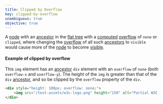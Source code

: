 ```yaml
---
title: Clipped by Overflow
key: clipped-by-overflow
unambiguous: true
objective: true
---
```


A [node][] with an [ancestor][] in the [flat tree][] with a [computed][] [overflow][] of `none` or `clipped`, where
changing the [overflow][] of all such [ancestors][ancestor] to `visible` would cause more of the [node][] to become [visible][].

#### Example of clipped by overflow

This `img` element has an [ancestor][] `div` element with an `overflow` of `none` (both `overflow-x` and `overflow-y`). The height of the `img` is greater than that of the `div` [ancestor][], and so be clipped by the `overflow` property of the `div`.

```html
<div style="height: 100px; overflow: none;">
	<img src="/test-assets/w3c-logo.png" height="150" alt="Partial W3C Logo" />
</div>
```

[visible]: #visible
[node]: https://dom.spec.whatwg.org/#node 'DOM node, as of 2019/02/14'
[ancestor]: https://dom.spec.whatwg.org/#concept-tree-ancestor 'DOM ancestor, as of 2019/02/14'
[flat tree]: https://drafts.csswg.org/css-scoping/#flat-tree 'CSS draft, flat tree, 2020/02/14'
[computed]: https://www.w3.org/TR/css-cascade-3/#computed-value
[overflow]: https://www.w3.org/TR/CSS22/visufx.html#overflow
[client rects]: https://drafts.csswg.org/cssom-view/#dom-element-getclientrects 'CSS working draft, node.getClientRects, 2020/02/14'
[bounding box]: https://www.w3.org/TR/css-ui-3/#valdef-box-sizing-border-box
[content box]: https://www.w3.org/TR/css-ui-3/#valdef-box-sizing-content-box
